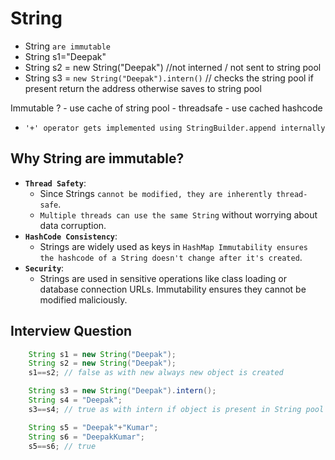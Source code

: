 # String

- String `are immutable`
- String s1="Deepak"
- String s2 = new String("Deepak") //not interned / not sent to string pool
- String s3 = `new String("Deepak").intern()` // checks the string pool if present return the address otherwise saves to string pool

Immutable ? - use cache of string pool - threadsafe - use cached hashcode

- `'+' operator gets implemented using StringBuilder.append internally`

## Why String are immutable?

- **`Thread Safety`**:
  - Since Strings `cannot be modified, they are inherently thread-safe`.
  - `Multiple threads can use the same String` without worrying about data corruption.
- **`HashCode Consistency`**:
  - Strings are widely used as keys in `HashMap Immutability ensures the hashcode of a String doesn't change after it's created`.
- **`Security`**:
  - Strings are used in sensitive operations like class loading or database connection URLs. Immutability ensures they cannot be modified maliciously.

## Interview Question

```java
    String s1 = new String("Deepak");
    String s2 = new String("Deepak");
    s1==s2; // false as with new always new object is created

    String s3 = new String("Deepak").intern();
    String s4 = "Deepak";
    s3==s4; // true as with intern if object is present in String pool ref to that will be returned otherwise new object in SCP will be created.

    String s5 = "Deepak"+"Kumar";
    String s6 = "DeepakKumar";
    s5==s6; // true
```
